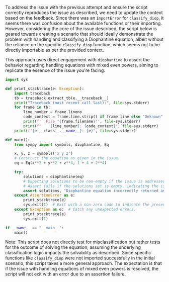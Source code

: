 To address the issue with the previous attempt and ensure the script correctly reproduces the issue as described, we need to update the context based on the feedback. Since there was an `ImportError` for `classify_diop`, it seems there was confusion about the available functions or their importing. However, considering the core of the issue described, the script below is geared towards creating a scenario that should ideally demonstrate the problem with handling and classifying a Diophantine equation, albeit without the reliance on the specific `classify_diop` function, which seems not to be directly importable as per the provided context. 

This approach uses direct engagement with `diophantine` to assert the behavior regarding handling equations with mixed even powers, aiming to replicate the essence of the issue you're facing.

```python
import sys

def print_stacktrace(e: Exception):
    import traceback
    tb = traceback.extract_tb(e.__traceback__)
    print("Traceback (most recent call last):", file=sys.stderr)
    for frame in tb:
        line_number = frame.lineno
        code_context = frame.line.strip() if frame.line else "Unknown"
        print(f'  File "{frame.filename}"', file=sys.stderr)
        print(f"    {line_number}: {code_context}", file=sys.stderr)
    print(f"{e.__class__.__name__}: {e}", file=sys.stderr)

def main():
    from sympy import symbols, diophantine, Eq

    x, y, z = symbols('x y z')
    # Construct the equation as given in the issue.
    eq = Eq(x**2 + y**2 + z**4, 1 + 4 + 2**4)

    try:
        solutions = diophantine(eq)
        # Expecting solutions to be non-empty if the issue is addressed.
        # Assert fails if the solutions set is empty, indicating the issue is still present.
        assert solutions, "Diophantine equation incorrectly returned an empty solution set."
    except AssertionError as e:
        print_stacktrace(e)
        sys.exit(1)  # Exit with a non-zero code to indicate the presence of the issue.
    except Exception as e:  # Catch any unexpected errors.
        print_stacktrace(e)
        sys.exit(1)

if __name__ == "__main__":
    main()
```

Note: This script does not directly test for misclassification but rather tests for the outcome of solving the equation, assuming the underlying classification logic impacts the solvability as described. Since specific functions like `classify_diop` were not imported successfully in the initial scenario, this script takes a more general approach. The expectation is that if the issue with handling equations of mixed even powers is resolved, the script will not exit with an error due to an assertion failure.